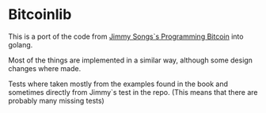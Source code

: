 # Bitcoinlib

This is a port of the code from [Jimmy Songs`s Programming Bitcoin]() into golang.

Most of the things are implemented in a similar way, although some design changes where made.

Tests where taken mostly from the examples found in the book and sometimes directly from Jimmy`s test in the repo. (This means that there are probably many missing tests)
